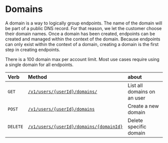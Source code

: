 # Domains
A domain is a way to logically group endpoints.  The name of the domain will be part of a public DNS record. For that reason, we let the customer choose their domain names. Once a domain has been created, endpoints can be created and managed within the context of the domain. Because endpoints can only exist within the context of a domain, creating a domain is the first step in creating endpoints.

<aside class="alert general small">
There is a 100 domain max per account limit. Most use cases require using a single domain for all endpoints.
</aside>

| Verb                               | Method                                                              | about                       |
|:-----------------------------------|:--------------------------------------------------------------------|:----------------------------|
| <code class="get">GET</code>       | [`/v1/users/{userId}/domains/`](getDomains.md)                      | List all domains on an user |
| <code class="post">POST</code>     | [`/v1/users/{userId}/domains`](postDomains.md)                      | Create a new domain         |
| <code class="delete">DELETE</code> | [`/v1/users/{userId}/domains/{domainId}`](deleteDomainsDomainId.md) | Delete specific domain      |

